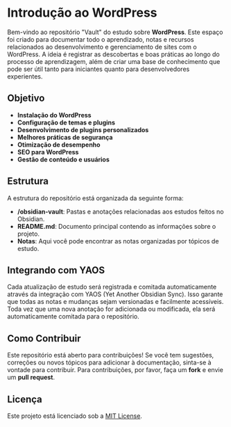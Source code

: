 # Introdução ao WordPress

Bem-vindo ao repositório "Vault" do estudo sobre **WordPress**. Este espaço foi criado para documentar todo o aprendizado, notas e recursos relacionados ao desenvolvimento e gerenciamento de sites com o WordPress. A ideia é registrar as descobertas e boas práticas ao longo do processo de aprendizagem, além de criar uma base de conhecimento que pode ser útil tanto para iniciantes quanto para desenvolvedores experientes.

## Objetivo


- **Instalação do WordPress**
- **Configuração de temas e plugins**
- **Desenvolvimento de plugins personalizados**
- **Melhores práticas de segurança**
- **Otimização de desempenho**
- **SEO para WordPress**
- **Gestão de conteúdo e usuários**

## Estrutura

A estrutura do repositório está organizada da seguinte forma:

- **/obsidian-vault**: Pastas e anotações relacionadas aos estudos feitos no Obsidian.
- **README.md**: Documento principal contendo as informações sobre o projeto.
- **Notas**: Aqui você pode encontrar as notas organizadas por tópicos de estudo.
  
## Integrando com YAOS

Cada atualização de estudo será registrada e comitada automaticamente através da integração com YAOS (Yet Another Obsidian Sync). Isso garante que todas as notas e mudanças sejam versionadas e facilmente acessíveis. Toda vez que uma nova anotação for adicionada ou modificada, ela será automaticamente comitada para o repositório.

## Como Contribuir

Este repositório está aberto para contribuições! Se você tem sugestões, correções ou novos tópicos para adicionar à documentação, sinta-se à vontade para contribuir. Para contribuições, por favor, faça um **fork** e envie um **pull request**.

## Licença

Este projeto está licenciado sob a [MIT License](LICENSE).